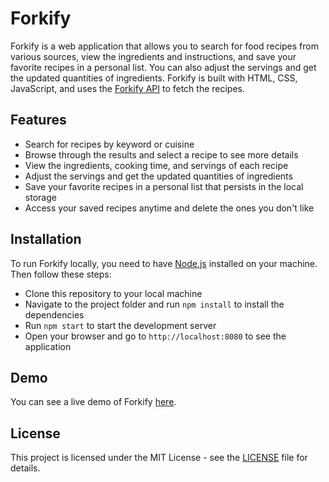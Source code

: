 # Forkify

Forkify is a web application that allows you to search for food recipes from various sources, view the ingredients and instructions, and save your favorite recipes in a personal list. You can also adjust the servings and get the updated quantities of ingredients. Forkify is built with HTML, CSS, JavaScript, and uses the [Forkify API](https://forkify-api.herokuapp.com/) to fetch the recipes.

## Features

- Search for recipes by keyword or cuisine
- Browse through the results and select a recipe to see more details
- View the ingredients, cooking time, and servings of each recipe
- Adjust the servings and get the updated quantities of ingredients
- Save your favorite recipes in a personal list that persists in the local storage
- Access your saved recipes anytime and delete the ones you don't like

## Installation

To run Forkify locally, you need to have [Node.js](https://nodejs.org/en/) installed on your machine. Then follow these steps:

- Clone this repository to your local machine
- Navigate to the project folder and run `npm install` to install the dependencies
- Run `npm start` to start the development server
- Open your browser and go to `http://localhost:8080` to see the application

## Demo

You can see a live demo of Forkify [here](https://forkify-moradev.netlify.app/).

## License

This project is licensed under the MIT License - see the [LICENSE](LICENSE) file for details.
